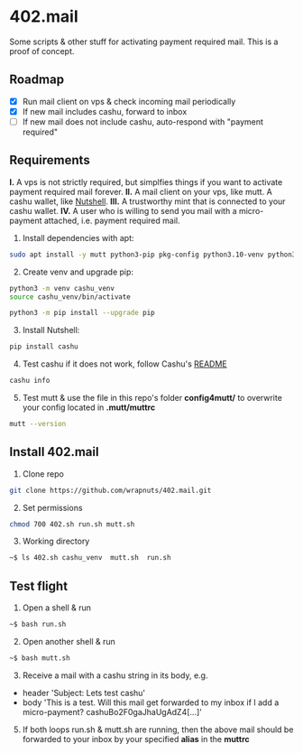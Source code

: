 # 402.mail
Some scripts & other stuff for activating payment required mail. This is a proof of concept. 

## Roadmap
- [x] Run mail client on vps & check incoming mail periodically 
- [x] If new mail includes cashu, forward to inbox
- [ ] If new mail does not include cashu, auto-respond with "payment required"

## Requirements 

**I.** A vps is not strictly required, but simplfies things if you want to activate payment required mail forever. **II.** A mail client on your vps, like mutt. A cashu wallet, like [Nutshell](https://github.com/cashubtc/nutshell?tab=readme-ov-file). **III.** A trustworthy mint that is connected to your cashu wallet. **IV.** A user who is willing to send you mail with a micro-payment attached, i.e. payment required mail. 

1. Install dependencies with apt:

```bash
sudo apt install -y mutt python3-pip pkg-config python3.10-venv python3-qrcode
```
2. Create venv and upgrade pip:

```bash
python3 -m venv cashu_venv
source cashu_venv/bin/activate
```
```bash
python3 -m pip install --upgrade pip
```
3. Install Nutshell:

```bash
pip install cashu
```
4. Test cashu if it does not work, follow Cashu's [README](https://github.com/cashubtc/nutshell?tab=readme-ov-file)

```bash
cashu info
```
5. Test mutt & use the file in this repo's folder **config4mutt/** to overwrite your config located in **.mutt/muttrc**

```bash
mutt --version
```

## Install 402.mail

1. Clone repo

```bash
git clone https://github.com/wrapnuts/402.mail.git
```
2. Set permissions

```bash
chmod 700 402.sh run.sh mutt.sh
```
3. Working directory

```bash
~$ ls 402.sh cashu_venv  mutt.sh  run.sh
```
## Test flight

1. Open a shell & run
```bash
~$ bash run.sh
```
2. Open another shell & run
```bash
~$ bash mutt.sh
```
3. Receive a mail with a cashu string in its body, e.g.
+ header 'Subject: Lets test cashu'
+ body 'This is a test. Will this mail get forwarded to my inbox if I add a micro-payment? cashuBo2F0gaJhaUgAdZ4[...]'
   
5. If both loops run.sh & mutt.sh are running, then the above mail should be forwarded to your inbox by your specified **alias** in the **muttrc**
